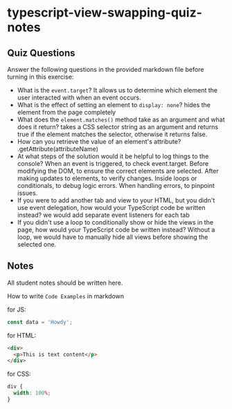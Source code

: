 # typescript-view-swapping-quiz-notes

## Quiz Questions

Answer the following questions in the provided markdown file before turning in this exercise:

- What is the `event.target`?
  It allows us to determine which element the user interacted with when an event occurs.
- What is the effect of setting an element to `display: none`?
  hides the element from the page completely
- What does the `element.matches()` method take as an argument and what does it return?
  takes a CSS selector string as an argument and returns true if the element matches the selector, otherwise it returns false.
- How can you retrieve the value of an element's attribute?
  .getAttribute(attributeName)
- At what steps of the solution would it be helpful to log things to the console?
  When an event is triggered, to check event.target.
  Before modifying the DOM, to ensure the correct elements are selected.
  After making updates to elements, to verify changes.
  Inside loops or conditionals, to debug logic errors.
  When handling errors, to pinpoint issues.
- If you were to add another tab and view to your HTML, but you didn't use event delegation, how would your TypeScript code be written instead?
  we would add separate event listeners for each tab
- If you didn't use a loop to conditionally show or hide the views in the page, how would your TypeScript code be written instead?
  Without a loop, we would have to manually hide all views before showing the selected one.

## Notes

All student notes should be written here.

How to write `Code Examples` in markdown

for JS:

```javascript
const data = 'Howdy';
```

for HTML:

```html
<div>
  <p>This is text content</p>
</div>
```

for CSS:

```css
div {
  width: 100%;
}
```
